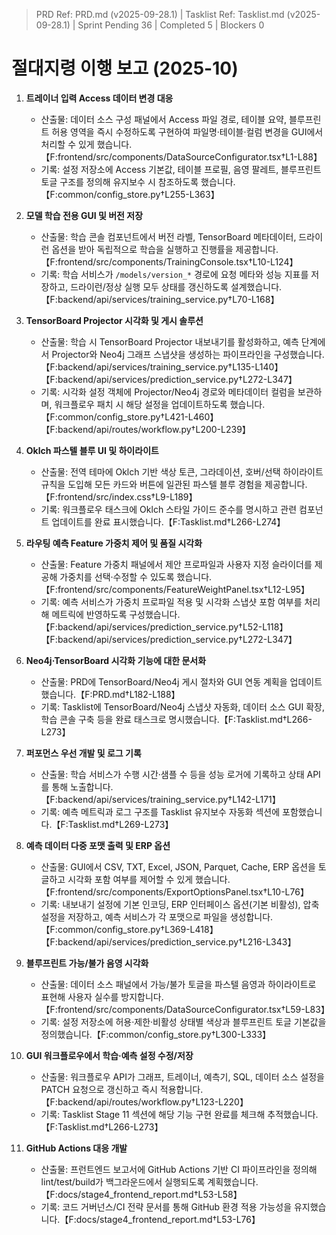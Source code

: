 ﻿> PRD Ref: PRD.md (v2025-09-28.1) | Tasklist Ref: Tasklist.md (v2025-09-28.1) | Sprint Pending 36 | Completed 5 | Blockers 0

# 절대지령 이행 보고 (2025-10)

1. **트레이너 입력 Access 데이터 변경 대응**
   - 산출물: 데이터 소스 구성 패널에서 Access 파일 경로, 테이블 요약, 블루프린트 허용 영역을 즉시 수정하도록 구현하여 파일명·테이블·컬럼 변경을 GUI에서 처리할 수 있게 했습니다.【F:frontend/src/components/DataSourceConfigurator.tsx†L1-L88】
   - 기록: 설정 저장소에 Access 기본값, 테이블 프로필, 음영 팔레트, 블루프린트 토글 구조를 정의해 유지보수 시 참조하도록 했습니다.【F:common/config_store.py†L255-L363】

2. **모델 학습 전용 GUI 및 버전 저장**
   - 산출물: 학습 콘솔 컴포넌트에서 버전 라벨, TensorBoard 메타데이터, 드라이런 옵션을 받아 독립적으로 학습을 실행하고 진행률을 제공합니다.【F:frontend/src/components/TrainingConsole.tsx†L10-L124】
   - 기록: 학습 서비스가 `/models/version_*` 경로에 요청 메타와 성능 지표를 저장하고, 드라이런/정상 실행 모두 상태를 갱신하도록 설계했습니다.【F:backend/api/services/training_service.py†L70-L168】

3. **TensorBoard Projector 시각화 및 게시 솔루션**
   - 산출물: 학습 시 TensorBoard Projector 내보내기를 활성화하고, 예측 단계에서 Projector와 Neo4j 그래프 스냅샷을 생성하는 파이프라인을 구성했습니다.【F:backend/api/services/training_service.py†L135-L140】【F:backend/api/services/prediction_service.py†L272-L347】
   - 기록: 시각화 설정 객체에 Projector/Neo4j 경로와 메타데이터 컬럼을 보관하며, 워크플로우 패치 시 해당 설정을 업데이트하도록 했습니다.【F:common/config_store.py†L421-L460】【F:backend/api/routes/workflow.py†L200-L239】

4. **Oklch 파스텔 블루 UI 및 하이라이트**
   - 산출물: 전역 테마에 Oklch 기반 색상 토큰, 그라데이션, 호버/선택 하이라이트 규칙을 도입해 모든 카드와 버튼에 일관된 파스텔 블루 경험을 제공합니다.【F:frontend/src/index.css†L9-L189】
   - 기록: 워크플로우 태스크에 Oklch 스타일 가이드 준수를 명시하고 관련 컴포넌트 업데이트를 완료 표시했습니다.【F:Tasklist.md†L266-L274】

5. **라우팅 예측 Feature 가중치 제어 및 품질 시각화**
   - 산출물: Feature 가중치 패널에서 제안 프로파일과 사용자 지정 슬라이더를 제공해 가중치를 선택·수정할 수 있도록 했습니다.【F:frontend/src/components/FeatureWeightPanel.tsx†L12-L95】
   - 기록: 예측 서비스가 가중치 프로파일 적용 및 시각화 스냅샷 포함 여부를 처리해 메트릭에 반영하도록 구성했습니다.【F:backend/api/services/prediction_service.py†L52-L118】【F:backend/api/services/prediction_service.py†L272-L347】

6. **Neo4j·TensorBoard 시각화 기능에 대한 문서화**
   - 산출물: PRD에 TensorBoard/Neo4j 게시 절차와 GUI 연동 계획을 업데이트했습니다.【F:PRD.md†L182-L188】
   - 기록: Tasklist에 TensorBoard/Neo4j 스냅샷 자동화, 데이터 소스 GUI 확장, 학습 콘솔 구축 등을 완료 태스크로 명시했습니다.【F:Tasklist.md†L266-L273】

7. **퍼포먼스 우선 개발 및 로그 기록**
   - 산출물: 학습 서비스가 수행 시간·샘플 수 등을 성능 로거에 기록하고 상태 API를 통해 노출합니다.【F:backend/api/services/training_service.py†L142-L171】
   - 기록: 예측 메트릭과 로그 구조를 Tasklist 유지보수 자동화 섹션에 포함했습니다.【F:Tasklist.md†L269-L273】

8. **예측 데이터 다중 포맷 출력 및 ERP 옵션**
   - 산출물: GUI에서 CSV, TXT, Excel, JSON, Parquet, Cache, ERP 옵션을 토글하고 시각화 포함 여부를 제어할 수 있게 했습니다.【F:frontend/src/components/ExportOptionsPanel.tsx†L10-L76】
   - 기록: 내보내기 설정에 기본 인코딩, ERP 인터페이스 옵션(기본 비활성), 압축 설정을 저장하고, 예측 서비스가 각 포맷으로 파일을 생성합니다.【F:common/config_store.py†L369-L418】【F:backend/api/services/prediction_service.py†L216-L343】

9. **블루프린트 가능/불가 음영 시각화**
   - 산출물: 데이터 소스 패널에서 가능/불가 토글을 파스텔 음영과 하이라이트로 표현해 사용자 실수를 방지합니다.【F:frontend/src/components/DataSourceConfigurator.tsx†L59-L83】
   - 기록: 설정 저장소에 허용·제한·비활성 상태별 색상과 블루프린트 토글 기본값을 정의했습니다.【F:common/config_store.py†L300-L333】

10. **GUI 워크플로우에서 학습·예측 설정 수정/저장**
    - 산출물: 워크플로우 API가 그래프, 트레이너, 예측기, SQL, 데이터 소스 설정을 PATCH 요청으로 갱신하고 즉시 적용합니다.【F:backend/api/routes/workflow.py†L123-L220】
    - 기록: Tasklist Stage 11 섹션에 해당 기능 구현 완료를 체크해 추적했습니다.【F:Tasklist.md†L266-L273】

11. **GitHub Actions 대응 개발**
    - 산출물: 프런트엔드 보고서에 GitHub Actions 기반 CI 파이프라인을 정의해 lint/test/build가 백그라운드에서 실행되도록 계획했습니다.【F:docs/stage4_frontend_report.md†L53-L58】
    - 기록: 코드 거버넌스/CI 전략 문서를 통해 GitHub 환경 적용 가능성을 유지했습니다.【F:docs/stage4_frontend_report.md†L53-L76】

